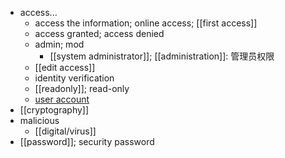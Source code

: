 - access...
    - access the information; online access; [[first access]]
    - access granted; access denied
    - admin; mod
        - [[system administrator]]; [[administration]]: 管理员权限
    - [[edit access]]
    - identity verification
    - [[readonly]]; read-only
    - [user account](https://workflowy.com/#/4ca6506c76e1)
- [[cryptography]]
- malicious
    - [[digital/virus]]
- [[password]]; security password
